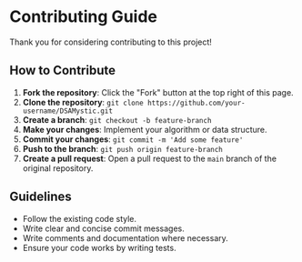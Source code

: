 # Contributing Guide

Thank you for considering contributing to this project!

## How to Contribute

1. **Fork the repository**: Click the "Fork" button at the top right of this page.
2. **Clone the repository**: `git clone https://github.com/your-username/DSAMystic.git`
3. **Create a branch**: `git checkout -b feature-branch`
4. **Make your changes**: Implement your algorithm or data structure.
5. **Commit your changes**: `git commit -m 'Add some feature'`
6. **Push to the branch**: `git push origin feature-branch`
7. **Create a pull request**: Open a pull request to the `main` branch of the original repository.

## Guidelines

- Follow the existing code style.
- Write clear and concise commit messages.
- Write comments and documentation where necessary.
- Ensure your code works by writing tests.
